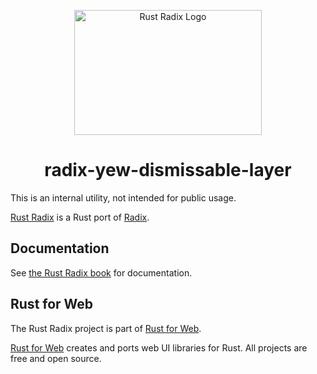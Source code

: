 <p align="center">
    <a href="../../../../logo.svg">
        <img src="../../../../logo.svg" width="300" height="200" alt="Rust Radix Logo">
    </a>
</p>

<h1 align="center">radix-yew-dismissable-layer</h1>

This is an internal utility, not intended for public usage.

[Rust Radix](https://github.com/RustForWeb/radix) is a Rust port of [Radix](https://www.radix-ui.com/primitives).

## Documentation

See [the Rust Radix book](https://radix.rustforweb.org/) for documentation.

## Rust for Web

The Rust Radix project is part of [Rust for Web](https://github.com/RustForWeb).

[Rust for Web](https://github.com/RustForWeb) creates and ports web UI libraries for Rust. All projects are free and open source.
